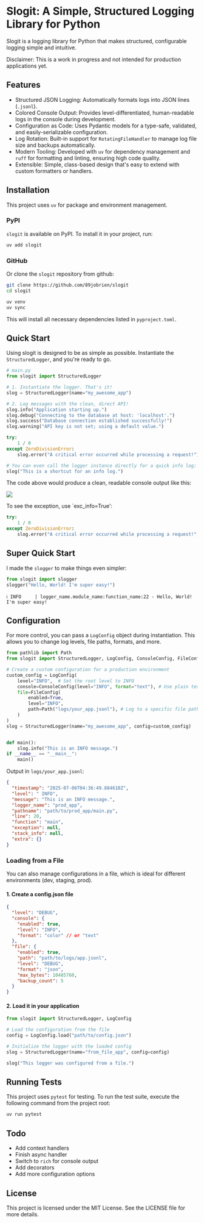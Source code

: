 # Slogit: A Simple, Structured Logging Library for Python

Slogit is a logging library for Python that makes structured, configurable logging simple and intuitive.

Disclaimer: This is a work in progress and not intended for production applications yet.

## Features

- Structured JSON Logging: Automatically formats logs into JSON lines (`.jsonl`).
- Colored Console Output: Provides level-differentiated, human-readable logs in the console during development.
- Configuration as Code: Uses Pydantic models for a type-safe, validated, and easily-serializable configuration.
- Log Rotation: Built-in support for `RotatingFileHandler` to manage log file size and backups automatically.
- Modern Tooling: Developed with `uv` for dependency management and `ruff` for formatting and linting, ensuring high code quality.
- Extensible: Simple, class-based design that's easy to extend with custom formatters or handlers.

## Installation

This project uses `uv` for package and environment management.

### PyPI

`slogit` is available on PyPI. To install it in your project, run:

```bash
uv add slogit
```

### GitHub

Or clone the `slogit` repository from github:

```bash
git clone https://github.com/89jobrien/slogit
cd slogit
```

```bash
uv venv
uv sync
```

This will install all necessary dependencies listed in `pyproject.toml`.

## Quick Start

Using slogit is designed to be as simple as possible. Instantiate the `StructuredLogger`, and you're ready to go.

```python
# main.py
from slogit import StructuredLogger

# 1. Instantiate the logger. That's it!
slog = StructuredLogger(name="my_awesome_app")

# 2. Log messages with the clean, direct API!
slog.info("Application starting up.")
slog.debug("Connecting to the database at host: 'localhost'.")
slog.success("Database connection established successfully!")
slog.warning("API key is not set; using a default value.")

try:
    1 / 0
except ZeroDivisionError:
    slog.error("A critical error occurred while processing a request!")

# You can even call the logger instance directly for a quick info log:
slog("This is a shortcut for an info log.")
```

The code above would produce a clean, readable console output like this:

![](data/terminal-output1.jpg)

To see the exception, use `exc_info=True':

```python
try:
    1 / 0
except ZeroDivisionError:
    slog.error("A critical error occurred while processing a request!", exc_info=True)
```

## Super Quick Start

I made the  `slogger` to make things even simpler:

```python
from slogit import slogger
slogger("Hello, World! I'm super easy!")
```

```text
ℹ️ INFO     | logger_name.module_name:function_name:22 - Hello, World! I'm super easy!
```

## Configuration

For more control, you can pass a `LogConfig` object during instantiation. This allows you to change log levels, file paths, formats, and more.

```python
from pathlib import Path
from slogit import StructuredLogger, LogConfig, ConsoleConfig, FileConfig

# Create a custom configuration for a production environment
custom_config = LogConfig(
    level="INFO",  # Set the root level to INFO
    console=ConsoleConfig(level="INFO", format="text"), # Use plain text in console
    file=FileConfig(
        enabled=True,
        level="INFO",
        path=Path("logs/your_app.jsonl"), # Log to a specific file path
    )
)
slog = StructuredLogger(name="my_awesome_app", config=custom_config)


def main():
    slog.info("This is an INFO message.")
if __name__ == "__main__":
    main()

```

Output in `logs/your_app.jsonl`:

```json
{
  "timestamp": "2025-07-06T04:36:49.884610Z",
  "level": " INFO",
  "message": "This is an INFO message.",
  "logger_name": "prod_app",
  "pathname": "path/to/prod_app/main.py",
  "line": 20,
  "function": "main",
  "exception": null,
  "stack_info": null,
  "extra": {}
}
```

### Loading from a File

You can also manage configurations in a file, which is ideal for different environments (dev, staging, prod).

#### 1. Create a config.json file

```json
{
  "level": "DEBUG",
  "console": {
    "enabled": true,
    "level": "INFO",
    "format": "color" // or "text"
  },
  "file": {
    "enabled": true,
    "path": "path/to/logs/app.jsonl",
    "level": "DEBUG",
    "format": "json",
    "max_bytes": 10485760,
    "backup_count": 5
  }
}
```

#### 2. Load it in your application

```python
from slogit import StructuredLogger, LogConfig

# Load the configuration from the file
config = LogConfig.load("path/to/config.json")

# Initialize the logger with the loaded config
slog = StructuredLogger(name="from_file_app", config=config)

slog("This logger was configured from a file.")
```

## Running Tests

This project uses `pytest` for testing. To run the test suite, execute the following command from the project root:

```bash
uv run pytest
```

## Todo

- Add context handlers
- Finish async handler
- Switch to `rich` for console output
- Add decorators
- Add more configuration options

## License

This project is licensed under the MIT License. See the LICENSE file for more details.
